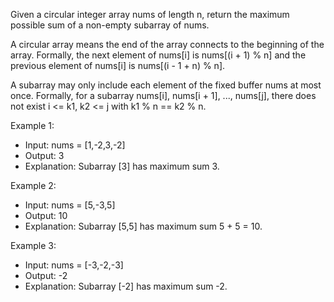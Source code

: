 Given a circular integer array nums of length n, return the maximum possible sum of a non-empty subarray of nums.

A circular array means the end of the array connects to the beginning of the array. Formally, the next element of nums[i] is nums[(i + 1) % n] and the previous element of nums[i] is nums[(i - 1 + n) % n].

A subarray may only include each element of the fixed buffer nums at most once. Formally, for a subarray nums[i], nums[i + 1], ..., nums[j], there does not exist i <= k1, k2 <= j with k1 % n == k2 % n.

Example 1:
- Input: nums = [1,-2,3,-2]
- Output: 3
- Explanation: Subarray [3] has maximum sum 3.

Example 2:
- Input: nums = [5,-3,5]
- Output: 10
- Explanation: Subarray [5,5] has maximum sum 5 + 5 = 10.

Example 3:
- Input: nums = [-3,-2,-3]
- Output: -2
- Explanation: Subarray [-2] has maximum sum -2.